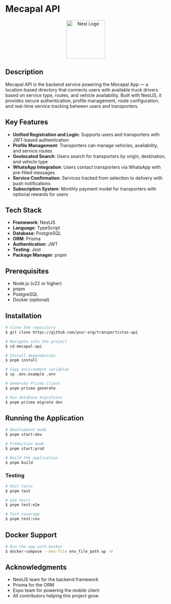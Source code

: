 # Mecapal API

<p align="center">
  <img src="https://nestjs.com/img/logo-small.svg" width="120" alt="Nest Logo" />
</p>

## Description

Mecapal API is the backend service powering the Mecapal App — a location-based directory that connects users with available truck drivers based on service type, routes, and vehicle availability. Built with NestJS, it provides secure authentication, profile management, route configuration, and real-time service tracking between users and transporters.

## Key Features

- **Unified Registration and Login**: Supports users and transporters with JWT-based authentication
- **Profile Management**: Transporters can manage vehicles, availability, and service routes
- **Geolocated Search**: Users search for transporters by origin, destination, and vehicle type
- **WhatsApp Integration**: Users contact transporters via WhatsApp with pre-filled messages
- **Service Confirmation**: Services tracked from selection to delivery with push notifications
- **Subscription System**: Monthly payment model for transporters with optional rewards for users

## Tech Stack

- **Framework**: NestJS
- **Language**: TypeScript
- **Database**: PostgreSQL
- **ORM**: Prisma
- **Authentication**: JWT
- **Testing**: Jest
- **Package Manager**: pnpm

## Prerequisites

- Node.js (v22 or higher)
- pnpm
- PostgreSQL
- Docker (optional)

## Installation

```bash
# Clone the repository
$ git clone https://github.com/your-org/transportistas-api

# Navigate into the project
$ cd mecapal-api

# Install dependencies
$ pnpm install

# Copy environment variables
$ cp .env.example .env

# Generate Prisma Client
$ pnpm prisma generate

# Run database migrations
$ pnpm prisma migrate dev
```

## Running the Application

```bash
# Development mode
$ pnpm start:dev

# Production mode
$ pnpm start:prod

# Build the application
$ pnpm build
```

### Testing

```bash
# Unit tests
$ pnpm test

# e2e tests
$ pnpm test:e2e

# Test coverage
$ pnpm test:cov
```

## Docker Support

```bash
# Run the app with Docker
$ docker-compose --env-file env_file_path up -d
```

## Acknowledgments

- NestJS team for the backend framework
- Prisma for the ORM
- Expo team for powering the mobile client
- All contributors helping this project grow
